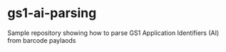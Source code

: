 # gs1-ai-parsing
Sample repository showing how to parse GS1 Application Identifiers (AI) from barcode paylaods
